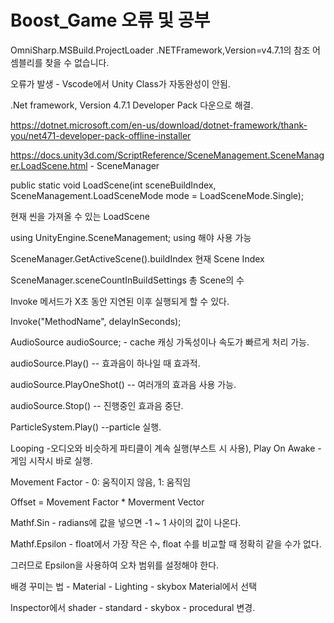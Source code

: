 # Boost_Game 오류 및 공부
OmniSharp.MSBuild.ProjectLoader         .NETFramework,Version=v4.7.1의 참조 어셈블리를 찾을 수 없습니다.

오류가 발생 - Vscode에서 Unity Class가 자동완성이 안됨.

.Net framework, Version 4.7.1 Developer Pack 다운으로 해결.

https://dotnet.microsoft.com/en-us/download/dotnet-framework/thank-you/net471-developer-pack-offline-installer


https://docs.unity3d.com/ScriptReference/SceneManagement.SceneManager.LoadScene.html - SceneManager


public static void LoadScene(int sceneBuildIndex, SceneManagement.LoadSceneMode mode = LoadSceneMode.Single);


현재 씬을 가져올 수 있는 LoadScene


using UnityEngine.SceneManagement; using 해야 사용 가능

SceneManager.GetActiveScene().buildIndex 현재 Scene Index

SceneManager.sceneCountInBuildSettings 총 Scene의 수


Invoke 메서드가 X초 동안 지연된 이후 실행되게 할 수 있다.


Invoke("MethodName", delayInSeconds);

AudioSource audioSource; - cache 캐싱 가독성이나 속도가 빠르게 처리 가능.

audioSource.Play() -- 효과음이 하나일 때 효과적.

audioSource.PlayOneShot() -- 여러개의 효과음 사용 가능.

audioSource.Stop() -- 진행중인 효과음 중단.

ParticleSystem.Play() --particle 실행.

Looping -오디오와 비슷하게 파티클이 계속 실행(부스트 시 사용), Play On Awake -게임 시작시 바로 실행.

Movement Factor - 0: 움직이지 않음, 1: 움직임

Offset = Movement Factor * Moverment Vector

Mathf.Sin - radians에 값을 넣으면 -1 ~ 1 사이의 값이 나온다.

Mathf.Epsilon - float에서 가장 작은 수, float 수를 비교할 때 정확히 같을 수가 없다.

그러므로 Epsilon을 사용하여 오차 범위를 설정해야 한다.

배경 꾸미는 법 - Material - Lighting - skybox Material에서 선택

Inspector에서 shader - standard - skybox - procedural 변경.
